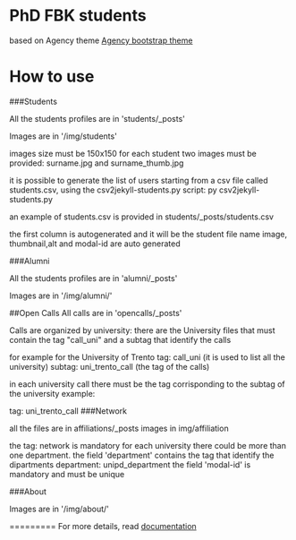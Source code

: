 PhD FBK students
====================
based on Agency theme  [Agency bootstrap theme ](http://startbootstrap.com/templates/agency/)

# How to use

###Students

All the students profiles are in 'students/_posts'

Images are in '/img/students'

images size must be 150x150
for each student two images must be provided: surname.jpg and surname_thumb.jpg

it is possible to generate the list of users starting from a csv file called students.csv, using the csv2jekyll-students.py
script:
py csv2jekyll-students.py

an example of students.csv is provided in students/_posts/students.csv

the first column is autogenerated and it will be the student file name
image, thumbnail,alt and modal-id are auto generated





###Alumni

All the students profiles are in 'alumni/_posts'

Images are in '/img/alumni/'


##Open Calls
All calls are in 'opencalls/_posts'

Calls are organized by university:
there are the University files  that must contain the 
tag "call_uni"
and a subtag that identify the calls

for example for the University of Trento
tag: call_uni  (it is used to list all the university)
subtag: uni_trento_call  (the tag of the calls)

in each university call there must be the tag corrisponding to the subtag of the university
example:

tag: uni_trento_call
###Network

  all the files are in affiliations/_posts
  images in img/affiliation

  the tag: network is mandatory
  for each university there could be more than one department.
  the field 'department' contains the tag that identify the dipartments
    department: unipd_department
  the field 'modal-id' is mandatory and must be unique
  
###About

Images are in '/img/about/'



=========
For more details, read [documentation](http://jekyllrb.com/)
